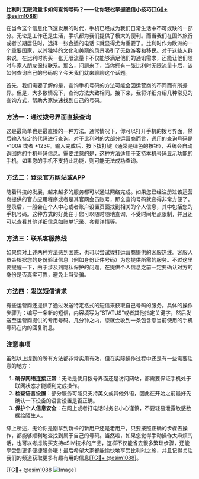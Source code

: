 **比利时无限流量卡如何查询号码？——让你轻松掌握通信小技巧[[TG💪+ @esim1088](https://t.me/s/esim1088)]**

在当今这个信息化飞速发展的时代，手机已经成为我们日常生活中不可或缺的一部分。无论是工作还是生活，手机都为我们提供了极大的便利。而当我们在国外旅行或者长期居住时，选择一张合适的电话卡就显得尤为重要了。比利时作为欧洲的一个重要国家，以其独特的文化和美丽的风景吸引了无数游客和移民。对于这些人群来说，在比利时购买一张无限流量卡不仅能够满足他们的通讯需求，还能让他们随时与家人朋友保持联系。那么，问题来了，当你拥有一张比利时无限流量卡后，该如何查询自己的号码呢？今天我们就来聊聊这个话题。

首先，我们需要了解的是，查询手机号码的方法可能会因运营商的不同而有所差异。但是，大多数情况下，查询方法大致相同。接下来，我将详细介绍几种常见的查询方式，帮助大家快速找到自己的号码。

### 方法一：通过拨号界面直接查询

这是最简单也是最直接的一种方法。通常情况下，你可以打开手机的拨号界面，然后输入特定的代码进行查询。对于比利时的大部分运营商而言，通用的查询号码是 *100# 或者 *123#。输入完成后，按下拨打键（通常是绿色的按钮），系统会自动返回你的手机号码信息。需要注意的是，这种方法适用于支持本机号码显示功能的手机，如果您的手机不支持此功能，则可能无法成功查询。

### 方法二：登录官方网站或APP

随着科技的发展，越来越多的服务都可以通过网络完成。如果您已经注册过该运营商提供的官方应用程序或者是其官网会员账号，那么查询号码就变得非常方便了。登录后，一般会在个人中心或者账户设置页面找到相关的个人信息，其中包括您的手机号码。这种方式的好处在于您可以随时随地查询，不受时间地点限制，并且还可以查看其他详细信息如账单记录、套餐详情等。

### 方法三：联系客服热线

如果您对上述两种方法感到困惑，也可以尝试拨打运营商提供的客服热线。客服人员会根据您的身份验证信息（例如身份证件号码）为您提供所需的服务。不过这里要提醒一下，由于涉及到隐私保护的问题，在提供个人信息之前一定要确认对方的身份是否真实可靠，避免上当受骗。

### 方法四：发送短信请求

有些运营商还提供了通过发送特定格式的短信来获取自己号码的服务。具体的操作步骤为：编写一条新的短信，内容填写为“STATUS”或者其他指定关键字，然后发送至运营商提供的专用号码。几分钟之内，您就会收到一条包含您当前使用的手机号码在内的回复消息。

### 注意事项

虽然以上提到的所有方法都非常实用有效，但在实际操作过程中还是有一些需要注意的地方：

1. **确保网络连接正常**：无论是使用拨号界面还是访问网站，都需要保证手机处于联网状态才能顺利完成操作。
2. **检查语言设置**：部分服务可能只支持英文或其他外语，因此在开始之前最好先确认一下设备的语言设置是否正确。
3. **保护个人信息安全**：在网上或者打电话时务必小心谨慎，不要轻易泄露敏感数据给陌生人。

综上所述，无论你是刚拿到新卡的新用户还是老用户，只要按照正确的步骤去操作，都能够顺利地查找到属于自己的号码。当然啦，如果您觉得手动操作太麻烦的话，也可以考虑购买支持eSIM技术的产品，这样不仅能省去很多繁琐步骤，还能享受到更多便捷服务哦！最后希望大家都能愉快地享受比利时之旅，并且记得关注我们的频道获取更多有趣有用的信息[[TG💪+ @esim1088](https://t.me/s/esim1088)]。

[[TG💪+ @esim1088](https://t.me/s/esim1088) ![Image](https://i.postimg.cc/4NQfJmqS/Snipaste-2025-05-13-00-14-12.png)]